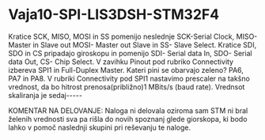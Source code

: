 # Vaja10-SPI-LIS3DSH-STM32F4

Kratice SCK, MISO, MOSI in SS pomenijo neslednje SCK-Serial Clock, MISO- Master in Slave out MOSI- Master out Slave in SS- Slave Select.
Kratice SDI, SDO in CS pripadajo giroskopu in pomenijo SDI- Serial data In, SDO- Serial data Out, CS- Chip Select.
V  zavihku Pinout pod  rubriko Connectivity izbereva  SPI1  in  Full-Duplex  Master. Kateri  pini  se obarvajo zeleno? PA6, PA7 in PA8.
V rubriki Connectivity pod SPI1 nastavimo prescaler na takšno vrednost, da bo hitrost prenosa(približno)1 MBits/s (baud rate). Vrednsot skaliranja je sedaj-----


KOMENTAR NA DELOVANJE:
Naloga ni delovala oziroma sam STM ni bral želenih vrednosti sva pa rišla do novih spoznanj glede giorskopa, ki bodo lahko v pomoč naslednji skupini pri reševanju te naloge.
